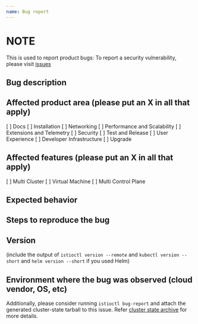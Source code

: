 ```yaml
---
name: Bug report
---
```


# NOTE

  This is used to report product bugs:
  To report a security vulnerability, please visit [issues](https://github.com/data7expressions/h3lp/issues)

## Bug description

## Affected product area (please put an X in all that apply)

[ ] Docs
[ ] Installation
[ ] Networking
[ ] Performance and Scalability
[ ] Extensions and Telemetry
[ ] Security
[ ] Test and Release
[ ] User Experience
[ ] Developer Infrastructure
[ ] Upgrade

## Affected features (please put an X in all that apply)

[ ] Multi Cluster
[ ] Virtual Machine
[ ] Multi Control Plane

## Expected behavior

## Steps to reproduce the bug

## Version

 (include the output of `istioctl version --remote` and `kubectl version --short` and `helm version --short` if you used Helm)

## Environment where the bug was observed (cloud vendor, OS, etc)

Additionally, please consider running `istioctl bug-report` and attach the generated cluster-state tarball to this issue.
Refer [cluster state archive](http://istio.io/help/bugs/#generating-a-cluster-state-archive) for more details.
